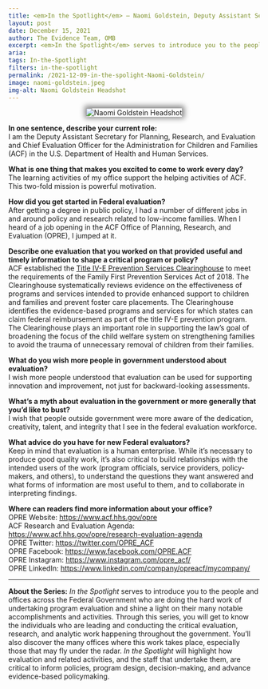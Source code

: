 ```yaml
---
title: <em>In the Spotlight</em> – Naomi Goldstein, Deputy Assistant Secretary for Planning, Research, and Evaluation, Administration for Children and Families (HHS)
layout: post
date: December 15, 2021
author: The Evidence Team, OMB
excerpt: <em>In the Spotlight</em> serves to introduce you to the people and offices across the Federal Government who are doing the hard work of undertaking program evaluation and shine a light on their many notable accomplishments and activities...
aria: 
tags: In-the-Spotlight
filters: in-the-spotlight
permalink: /2021-12-09-in-the-spolight-Naomi-Goldstein/
image: naomi-goldstein.jpeg
img-alt: Naomi Goldstein Headshot
---
```


<center><img src="{{site.baseurl}}/assets/images/blog/naomi-goldstein.jpeg" alt="Naomi Goldstein Headshot" class="spt-ppl margin-top-4" style="box-shadow: 1px -1px 11px 4px rgb(0 0 0 / 47%);"></center>

<strong>In one sentence, describe your current role:</strong><br/>
I am the Deputy Assistant Secretary for Planning, Research, and Evaluation and Chief Evaluation Officer for the Administration for Children and Families (ACF) in the U.S. Department of Health and Human Services.

<strong>What is one thing that makes you excited to come to work every day?</strong><br/>
The learning activities of my office support the helping activities of ACF. This two-fold mission is powerful motivation.

<strong>How did you get started in Federal evaluation?</strong><br/>
After getting a degree in public policy, I had a number of different jobs in and around policy and research related to low-income families. When I heard of a job opening in the ACF Office of Planning, Research, and Evaluation (OPRE), I jumped at it. 

<strong>Describe one evaluation that you worked on that provided useful and timely information to shape a critical program or policy?</strong><br/>
ACF established the <a href="https://preventionservices.abtsites.com/" target="_blank" title="(opens new Window)" aria-label="Title IV-E Prevention Services Clearinghouse">Title IV-E Prevention Services Clearinghouse</a> to meet the requirements of the Family First Prevention Services Act of 2018. The Clearinghouse systematically reviews evidence on the effectiveness of programs and services intended to provide enhanced support to children and families and prevent foster care placements. The Clearinghouse identifies the evidence-based programs and services for which states can claim federal reimbursement as part of the title IV-E prevention program. The Clearinghouse plays an important role in supporting the law’s goal of broadening the focus of the child welfare system on strengthening families to avoid the trauma of unnecessary removal of children from their families.

<strong>What do you wish more people in government understood about evaluation?</strong><br/>
I wish more people understood that evaluation can be used for supporting innovation and improvement, not just for backward-looking assessments.

<strong>What’s a myth about evaluation in the government or more generally that you’d like to bust?</strong><br/>
I wish that people outside government were more aware of the dedication, creativity, talent, and integrity that I see in the federal evaluation workforce.

<strong>What advice do you have for new Federal evaluators?</strong><br/>
Keep in mind that evaluation is a human enterprise. While it’s necessary to produce good quality work, it’s also critical to build relationships with the intended users of the work (program officials, service providers, policy-makers, and others), to understand the questions they want answered and what forms of information are most useful to them, and to collaborate in interpreting findings. 

<strong>Where can readers find more information about your office?</strong><br/>
OPRE Website: <a href="https://www.acf.hhs.gov/opre" target="_blank" title="(opens new Window)" aria-label="OPRE Website">https://www.acf.hhs.gov/opre</a><br/>
ACF Research and Evaluation Agenda: <a href="https://www.acf.hhs.gov/opre/research-evaluation-agenda" target="_blank" title="(opens new Window)" aria-label="ACF Research and Evaluation Agenda">https://www.acf.hhs.gov/opre/research-evaluation-agenda</a><br/>
OPRE Twitter: <a href="https://twitter.com/OPRE_ACF" target="_blank" title="(opens new Window)" aria-label="OPRE Twitter">https://twitter.com/OPRE_ACF</a><br/>
OPRE Facebook: <a href="https://www.facebook.com/OPRE.ACF" target="_blank" title="(opens new Window)" aria-label="OPRE Facebook">https://www.facebook.com/OPRE.ACF</a><br/>
OPRE Instagram: <a href="https://www.instagram.com/opre_acf/" target="_blank" title="(opens new Window)" aria-label="OPRE Instagram">https://www.instagram.com/opre_acf/</a><br/>
OPRE LinkedIn: <a href="https://www.linkedin.com/company/opreacf/mycompany/" target="_blank" title="(opens new Window)" aria-label="OPRE LinkedIn">https://www.linkedin.com/company/opreacf/mycompany/</a>

<hr class="hr-spt margin-top-4">
<strong>About the Series:</strong> <em>In the Spotlight</em> serves to introduce you to the people and offices across the Federal Government who are doing the hard work of undertaking program evaluation and shine a light on their many notable accomplishments and activities. Through this series, you will get to know the individuals who are leading and conducting the critical evaluation, research, and analytic work happening throughout the government. You’ll also discover the many offices where this work takes place, especially those that may fly under the radar. <em>In the Spotlight</em> will highlight how evaluation and related activities, and the staff that undertake them, are critical to inform policies, program design, decision-making, and advance evidence-based policymaking.